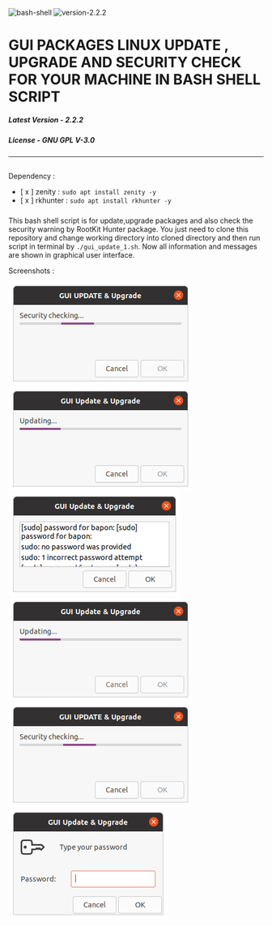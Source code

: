 ![bash-shell](https://img.shields.io/badge/bash-shell-red) ![version-2.2.2](https://img.shields.io/badge/version-2.2.2-blue)

# GUI PACKAGES LINUX UPDATE , UPGRADE AND SECURITY CHECK FOR YOUR MACHINE IN BASH SHELL SCRIPT

##### Latest Version - 2.2.2

##### License - GNU GPL V-3.0
-----------------------------------------------------------------------------------------------------------------------------
## 
Dependency :
- [ x ] zenity : `sudo apt install zenity -y`
- [ x ] rkhunter : `sudo apt install rkhunter -y`

###
This bash shell script is for update,upgrade packages and also check the security warning by RootKit Hunter package. You just need to clone this repository and change working directory into cloned directory and then run script in terminal by `./gui_update_1.sh`. Now all information and messages are shown in graphical user interface.

Screenshots :

![Screenshot1](screenshot1.png)
![Screenshot2](screenshot2.png)
![Screenshot3](screenshot3.png)
![Screenshot4](screenshot4.png)
![Screenshot5](screenshot5.png)
![Screenshot6](screenshot6.png)
